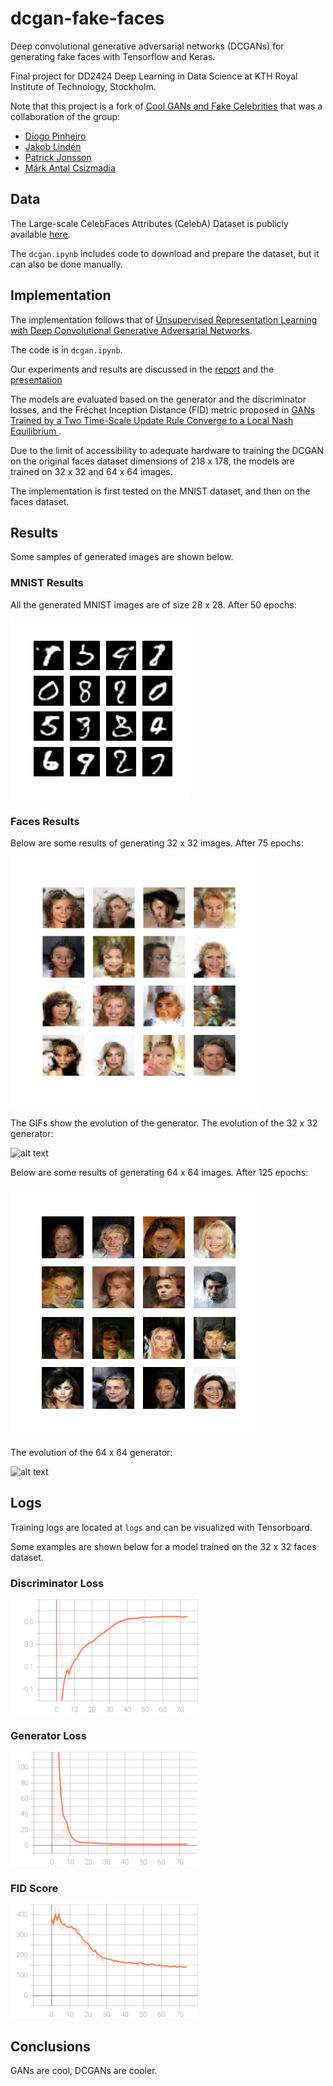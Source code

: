 # dcgan-fake-faces

Deep convolutional generative adversarial networks (DCGANs) for generating fake faces with Tensorflow and Keras.

Final project for DD2424 Deep Learning in Data Science at KTH Royal Institute of Technology, Stockholm.

Note that this project is a fork of [Cool GANs and Fake Celebrities](https://github.com/DiogorPinheiro/Cool_GANs_Fake_Celebrities) that was a collaboration of the group:
- [Diogo Pinheiro](https://github.com/DiogorPinheiro)
- [Jakob Lindén](https://github.com/jakobGTO)
- [Patrick Jonsson](https://github.com/hiver-py)
- [Márk Antal Csizmadia](https://github.com/mark-antal-csizmadia)

## Data

The Large-scale CelebFaces Attributes (CelebA) Dataset is publicly available [here](http://mmlab.ie.cuhk.edu.hk/projects/CelebA.html).

The ```dcgan.ipynb``` includes code to download and prepare the dataset, but it can also be done manually.

## Implementation

The implementation follows that of [Unsupervised Representation Learning with Deep Convolutional Generative Adversarial Networks](https://arxiv.org/abs/1511.06434).

The code is in ```dcgan.ipynb```.

Our experiments and results are discussed in the [report](assets/report_and_presentation/report.pdf) and the [presentation](assets/report_and_presentation/Presentation.pdf)

The models are evaluated based on the generator and the discriminator losses, and the Fréchet Inception Distance (FID) metric proposed in [GANs Trained by a Two Time-Scale Update Rule Converge to a Local Nash Equilibrium
](https://arxiv.org/abs/1706.08500).

Due to the limit of accessibility to adequate hardware to training the DCGAN on the original faces dataset dimensions of 218 x 178, the models are trained on 32 x 32 and 64 x 64 images.

The implementation is first tested on the MNIST dataset, and then on the faces dataset.

## Results

Some samples of generated images are shown below.

### MNIST Results

All the generated MNIST images are of size 28 x 28. After 50 epochs:

![alt text](assets/20210522-171512-mnist/epoch_0050.png)


### Faces Results

Below are some results of generating 32 x 32 images. After 75 epochs:

<img src="assets/20210520-112504-faces/epoch_0075.png" alt="drawing" width="400"/>

The GIFs show the evolution of the generator. The evolution of the 32 x 32 generator:

![alt text](assets/gifs/32.gif)

Below are some results of generating 64 x 64 images. After 125 epochs:

![alt text](assets/bests/epoch_0125.png)

The evolution of the 64 x 64 generator:

![alt text](assets/gifs/64.gif)


## Logs

Training logs are located at ```logs``` and can be visualized with Tensorboard.

Some examples are shown below for a model trained on the 32 x 32 faces dataset.

### Discriminator Loss

<img src="log_viz/disc_loss_metric.svg" alt="drawing" width="300"/>

### Generator Loss

<img src="log_viz/gen_loss_metric.svg" alt="drawing" width="300"/>

### FID Score

<img src="log_viz/fid_score_metric.svg" alt="drawing" width="300"/>


## Conclusions

GANs are cool, DCGANs are cooler.
